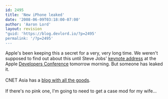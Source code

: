 ```yaml
---
id: 2495
title: 'New iPhone leaked'
date: '2008-06-09T03:18:00-07:00'
author: 'Aaron Lord'
layout: revision
"guid: 'https://blog.devlord.io/?p=2495'
permalink: '/?p=2495'
---
```


Apple's been keeping this a secret for a very, very long time.  We weren't supposed to find out about this until Steve Jobs' <a href="http://events.apple.com.edgesuite.net/0806wdt546x/event/index.html">keynote address</a> at the Apple <a href="http://developer.apple.com/wwdc/">Developers Conference</a> tomorrow morning.  But someone has leaked it.<br /><br /><a href="http://asia.cnet.com/crave/2008/06/09/3g-iphone-in-the-flesh-/"><img src="http://bp0.blogger.com/_OZWxOfjIgdA/SEyiFYmVzZI/AAAAAAAAAAo/3HKwrpdPO7I/s320/iphone2_1.jpg" alt="" border="0" /></a>CNET Asia has a <a href="http://www.crunchgear.com/2008/06/06/breaking-exclusive-leaked-pics-of-the-iphone-2-thinner-design-check-different-colors-check-video-chatting-check-and-check/">blog with all the goods</a>.<br /><br />If there's no pink one, I'm going to need to get a case mod for my wife...<div class="blogger-post-footer"></div>